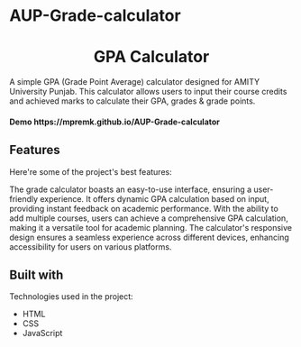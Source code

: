 # AUP-Grade-calculator
<h1 align="center" id="title">GPA Calculator</h1>

<p id="description">A simple GPA (Grade Point Average) calculator designed for AMITY University Punjab. This calculator allows users to input their course credits and achieved marks to calculate their GPA, grades & grade points.</p>

<h4>Demo https://mpremk.github.io/AUP-Grade-calculator </h4>



  
  
<h2> Features</h2>

Here're some of the project's best features:

The grade calculator boasts an easy-to-use interface, ensuring a user-friendly experience. It offers dynamic GPA calculation based on input, providing instant feedback on academic performance. With the ability to add multiple courses, users can achieve a comprehensive GPA calculation, making it a versatile tool for academic planning. The calculator's responsive design ensures a seamless experience across different devices, enhancing accessibility for users on various platforms.


  
<h2>Built with</h2>

Technologies used in the project:

*   HTML
*   CSS
*   JavaScript
